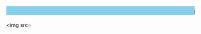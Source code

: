 <html>
<head>
<title>
</title>
</head>
<body>
<p><h2 style="background-color:skyblue" ><b><i><marquee>HAPPY BIRTHDAY RA PAM 🐍🐍🐍</marquee></i></b></h2></p>

<img src=
